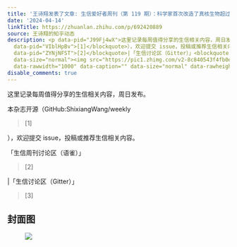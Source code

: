 ```yaml
---
title: '王诗翔发表了文章: 生信爱好者周刊（第 119 期）：科学家首次改造了真核生物超过50%的基因组'
date: '2024-04-14'
linkTitle: https://zhuanlan.zhihu.com/p/692420889
source: 王诗翔的知乎动态
description: <p data-pid="J99Fj4wX">这里记录每周值得分享的生信相关内容，周日发布。</p><p data-pid="553HqkhQ">本杂志开源（GitHub:ShixiangWang/weekly</p><blockquote
  data-pid="VIblHpBv">[1]</blockquote>），欢迎提交 issue，投稿或推荐生信相关内容。<p data-pid="frChcRim">「生信周刊讨论区（语雀）」</p><blockquote
  data-pid="ZYNjNFST">[2]</blockquote>|「生信讨论区（Gitter）」<blockquote data-pid="uEnUxnoi">[3]</blockquote><h2>封面图</h2><figure
  data-size="normal"><img src="https://pic1.zhimg.com/v2-8c840543f4fb0eaa4d76aed08f1c5844_1440w.jpg"
  data-rawwidth="1000" data-caption="" data-size="normal" data-rawheight="656" ...
disable_comments: true
---
```

<p data-pid="J99Fj4wX">这里记录每周值得分享的生信相关内容，周日发布。</p><p data-pid="553HqkhQ">本杂志开源（GitHub:ShixiangWang/weekly</p><blockquote data-pid="VIblHpBv">[1]</blockquote>），欢迎提交 issue，投稿或推荐生信相关内容。<p data-pid="frChcRim">「生信周刊讨论区（语雀）」</p><blockquote data-pid="ZYNjNFST">[2]</blockquote>|「生信讨论区（Gitter）」<blockquote data-pid="uEnUxnoi">[3]</blockquote><h2>封面图</h2><figure data-size="normal"><img src="https://pic1.zhimg.com/v2-8c840543f4fb0eaa4d76aed08f1c5844_1440w.jpg" data-rawwidth="1000" data-caption="" data-size="normal" data-rawheight="656" ...
